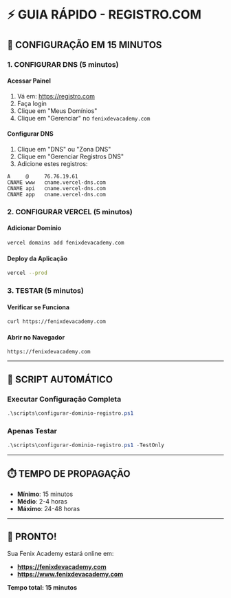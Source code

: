 # ⚡ GUIA RÁPIDO - REGISTRO.COM

## 🎯 **CONFIGURAÇÃO EM 15 MINUTOS**

### **1. CONFIGURAR DNS (5 minutos)**

#### **Acessar Painel**
1. Vá em: https://registro.com
2. Faça login
3. Clique em "Meus Domínios"
4. Clique em "Gerenciar" no `fenixdevacademy.com`

#### **Configurar DNS**
1. Clique em "DNS" ou "Zona DNS"
2. Clique em "Gerenciar Registros DNS"
3. Adicione estes registros:

```
A     @     76.76.19.61
CNAME www   cname.vercel-dns.com
CNAME api   cname.vercel-dns.com
CNAME app   cname.vercel-dns.com
```

### **2. CONFIGURAR VERCEL (5 minutos)**

#### **Adicionar Domínio**
```bash
vercel domains add fenixdevacademy.com
```

#### **Deploy da Aplicação**
```bash
vercel --prod
```

### **3. TESTAR (5 minutos)**

#### **Verificar se Funciona**
```bash
curl https://fenixdevacademy.com
```

#### **Abrir no Navegador**
```
https://fenixdevacademy.com
```

---

## 🚀 **SCRIPT AUTOMÁTICO**

### **Executar Configuração Completa**
```powershell
.\scripts\configurar-dominio-registro.ps1
```

### **Apenas Testar**
```powershell
.\scripts\configurar-dominio-registro.ps1 -TestOnly
```

---

## ⏱️ **TEMPO DE PROPAGAÇÃO**

- **Mínimo**: 15 minutos
- **Médio**: 2-4 horas
- **Máximo**: 24-48 horas

---

## 🎉 **PRONTO!**

Sua Fenix Academy estará online em:
- **https://fenixdevacademy.com**
- **https://www.fenixdevacademy.com**

**Tempo total: 15 minutos**
